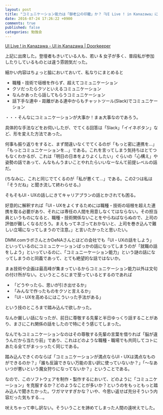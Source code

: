 ```yaml
---
layout: post
title: "コミュニケーション能力は「御老公の印籠」か？『UI Live ! in Kanazawa』に出席"
date: 2016-07-24 17:26:22 +0900
comments: true
published: false
categories: 勉強会
---
```


[UI Live ! in Kanazawa - UI in Kanazawa | Doorkeeper](https://90c0ba03fdaf930c0a4048bb06.doorkeeper.jp/events/47401)

上記に出席した。登壇者もきいている人も、若い & 女子が多く、普段私が参加したりしているものとは違う雰囲気だった。

細かい内容はちょっと脇においておいて、私なりにまとめると

- 職種・技術で垣根を作らず、超えてコミュニケーション
- クソだったらクソといえるコミュニケーション
- なんかあったら話してもらうコミュニケーション
- 話下手な連中・距離がある連中からもチャットツール(Slack)でコミュニケーション

・・・そんなにコミュニケーションが大事か！まぁ大事なのであろう。

具体的な手法などをお伺いしたが、でてくる回答は「Slack」「イイネボタン」など、形を変えた方法であった。

何事も振り返りをすると、まず間違いなくでてくるのが「もっと密に連携を…」「もっとコミュニケーションを…」である。これを言ってしまう気持ちはとてつもなくわかるが、これは「明日の日本をよりよくしたい」ぐらいの「心構え」や姿勢の話であって、んなもんうまいことやれたらいいなーなんて前提レベルの話だ。

(ちなみに、これと同じでてくるのが「私が悪くて…」である。この2つは私は「そうだね」と聞き流して終わらせる。)

そもそもUI・UXの話しにきてキャリアプランの話とかされても困る。

好意的に解釈すれば「UI・UXをよくするためには職種・技術の垣根を超えた連携を取る必要があり、それには専任の人間を用意しなくてはならない。その担当員というものになると、職種・技術関係ないことをやらねばならぬので、上司の評価が難しくなるだろう。まえもってネゴっておかないと、上司を巻き込んで難しい立場になってしまうので注意。」と言いたかったと思いたい。

DMM.comラボさんとかDeNAさんとほどの会社でも「UI・UXの話をしよう」といっているのにコミュニケーションばっかの話になってしまうのが「就職の話をしよう」といっているのに、「コミュニーケーション能力」という謎の話になってしまうのと同義であって、とても絶望的な話ではないか。

まぁ技術や企画は最高峰が集まっているからコミュニケーション能力以外は文句の付け所がない。というところにまで至っているとするのであれば

- 「どうやったら、思いが引き出せるか」
- 「みんなで作ったものをクソと言えるか」
- 「UI・UXを高めるにはこういった手法がある」

という技のところまで踏み込んで欲しかった。

なんか厳しい話になったが、前日に尊敬する先輩と半日ゆっくり話することがあり、まさにこれ関係の話をしたので特にそう感じてしまった。

なんでもコミュニケーションなのはその尊敬する先輩の言葉を借りれば「脳が違うんだから当たり前」であり、これはどのような職種・職場でも共同してコトにあたる全てがまっっったく同じである。

踏み込んできくのならば「コミュニケーションが満点ならUI・UXは満点なものができるのか？」「誰も反論できない万能の言い訳に使っていないか？」「〜なあいつが悪いという魔女狩りになってないか？」ということである。

なので、このソフトウェアを制作・製作するにおいて、どのように「コミュニケーション」を克服するか？どのようなことが多いか？というのをもっともっと踏み込んで聞きたかった。ワガママすぎかな？いや、今思い返せば充分そういう内容だった気もする…。

吠えちゃって申し訳ない。そういうことを諦めてしまった人間の遠吠えでした。
